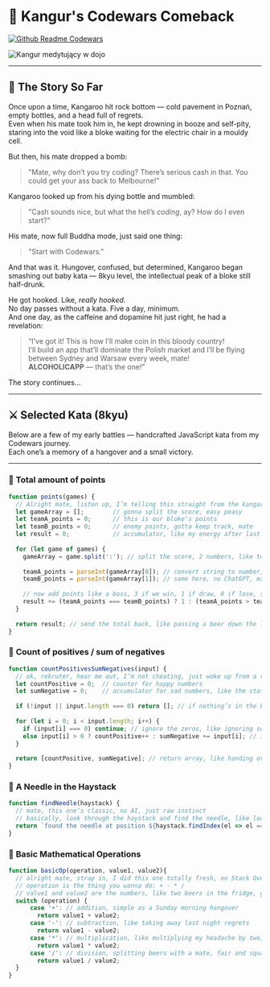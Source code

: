 # 🥋 Kangur's Codewars Comeback

[![Github Readme Codewars](https://codewars-stats-ignacio-cuadra.vercel.app/?username=k4ng00r&theme=light)](https://github.com/ignacio-cuadra/github-readme-codewars)

![Kangur medytujący w dojo](https://i.imgur.com/D02CWJg.png)

---

## 🦘 The Story So Far

Once upon a time, Kangaroo hit rock bottom — cold pavement in Poznań, empty bottles, and a head full of regrets.  
Even when his mate took him in, he kept drowning in booze and self-pity, staring into the void like a bloke waiting for the electric chair in a mouldy cell.  

But then, his mate dropped a bomb:  
> "Mate, why don’t you try coding? There’s serious cash in that. You could get your ass back to Melbourne!"

Kangaroo looked up from his dying bottle and mumbled:  
> "Cash sounds nice, but what the hell’s *coding*, ay? How do I even start?"

His mate, now full Buddha mode, just said one thing:  
> "Start with Codewars."

And that was it. Hungover, confused, but determined, Kangaroo began smashing out baby kata — 8kyu level, the intellectual peak of a bloke still half-drunk.  

He got hooked. Like, *really hooked.*  
No day passes without a kata. Five a day, minimum.  
And one day, as the caffeine and dopamine hit just right, he had a revelation:  

> “I’ve got it! This is how I’ll make coin in this bloody country!  
> I’ll build an app that’ll dominate the Polish market and I’ll be flying between Sydney and Warsaw every week, mate!  
> **ALCOHOLICAPP** — that’s the one!”

The story continues…

---

## ⚔️ Selected Kata (8kyu)

Below are a few of my early battles — handcrafted JavaScript kata from my Codewars journey.  
Each one’s a memory of a hangover and a small victory.  

---

### 🐍 **Total amount of points**
```js
function points(games) {
  // Alright mate, listen up, I’m telling this straight from the kangaroo brain, no Google, no AI, just pure hungover genius
  let gameArray = [];        // gonna split the score, easy peasy
  let teamA_points = 0;      // this is our bloke's points
  let teamB_points = 0;      // enemy points, gotta keep track, mate
  let result = 0;            // accumulator, like my energy after last night, basically zero initially
  
  for (let game of games) {
    gameArray = game.split(':'); // split the score, 2 numbers, like two beers left in the fridge
    
    teamA_points = parseInt(gameArray[0]); // convert string to number, I swear I did it all sober
    teamB_points = parseInt(gameArray[1]); // same here, no ChatGPT, mate, promise
    
    // now add points like a boss, 3 if we win, 1 if draw, 0 if lose, simple maths, not rocket science
    result += (teamA_points === teamB_points) ? 1 : (teamA_points > teamB_points) ? 3 : 0;
  }
  
  return result; // send the total back, like passing a beer down the line
}
```

### 🐍 **Count of positives / sum of negatives**
```js
function countPositivesSumNegatives(input) {
  // ok, rekruter, hear me out, I’m not cheating, just woke up from a rough one
  let countPositive = 0;  // counter for happy numbers
  let sumNegative = 0;    // accumulator for sad numbers, like the state of my liver last night
  
  if (!input || input.length === 0) return []; // if nothing’s in the bowl, return nothing, mate
  
  for (let i = 0; i < input.length; i++) {
    if (input[i] === 0) continue; // ignore the zeros, like ignoring sober thoughts
    else input[i] > 0 ? countPositive++ : sumNegative += input[i]; // increment happy numbers, add sad numbers, pure genius
  }
  
  return [countPositive, sumNegative]; // return array, like handing over my life stats in one go
}
```

### 🐍 **A Needle in the Haystack**
```js
function findNeedle(haystack) {
  // mate, this one’s classic, no AI, just raw instinct
  // basically, look through the haystack and find the needle, like looking for my lost beer opener
  return `found the needle at position ${haystack.findIndex(el => el === 'needle')}`; // find index, template string, all legit, no shortcuts
}
```

### 🐍 **Basic Mathematical Operations**
```js
function basicOp(operation, value1, value2){
  // alright mate, strap in, I did this one totally fresh, no Stack Overflow, no ChatGPT, and definitely not on a full bomb
  // operation is the thing you wanna do: + - * /
  // value1 and value2 are the numbers, like two beers in the fridge, gotta decide what to do with 'em
  switch (operation) {
      case '+': // addition, simple as a Sunday morning hangover
        return value1 + value2;
      case '-': // subtraction, like taking away last night regrets
        return value1 - value2;
      case '*': // multiplication, like multiplying my headache by two, classic
        return value1 * value2;
      case '/': // division, splitting beers with a mate, fair and square
        return value1 / value2;
  }
}
```